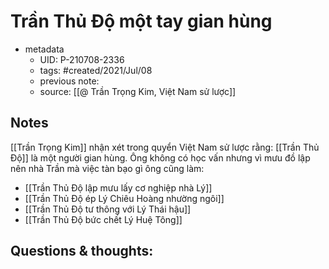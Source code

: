 # Trần Thủ Độ một tay gian hùng

- metadata
	- UID: P-210708-2336
	- tags: #created/2021/Jul/08
	- previous note: 
	- source: [[@ Trần Trọng Kim, Việt Nam sử lược]]

## Notes
[[Trần Trọng Kim]] nhận xét trong quyển Việt Nam sử lược rằng: [[Trần Thủ Độ]] là một người gian hùng. Ông không có học vấn nhưng vì mưu đồ lập nên nhà Trần mà việc tàn bạo gì ông cũng làm:

- [[Trần Thủ Độ lập mưu lấy cơ nghiệp nhà Lý]]
- [[Trần Thủ Độ ép Lý Chiêu Hoàng nhường ngôi]]
- [[Trần Thủ Độ tư thông với Lý Thái hậu]]
- [[Trần Thủ Độ bức chết Lý Huệ Tông]]

## Questions & thoughts:


